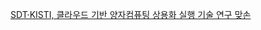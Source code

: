 [SDT·KISTI, 클라우드 기반 양자컴퓨팅 상용화 실행 기술 연구 맞손](https://www.datanet.co.kr/news/articleView.html?idxno=194641)
